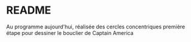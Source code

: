 # README

Au programme aujourd'hui, réalisée des cercles concentriques première étape pour dessiner le bouclier de Captain America